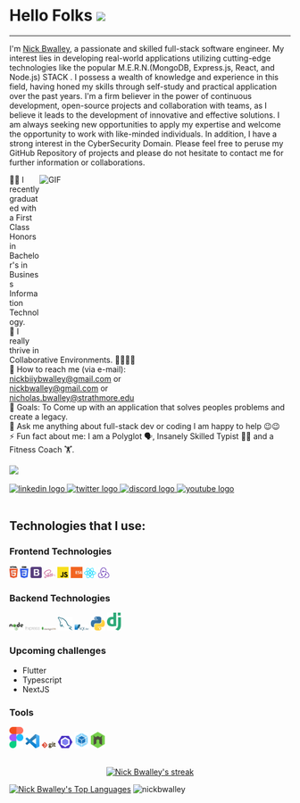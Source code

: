 # Hello Folks <img src="https://media.giphy.com/media/hvRJCLFzcasrR4ia7z/giphy.gif" width="25px">

<hr/>

I'm [Nick Bwalley](https://www.linkedin.com/in/nick-bwalley-49220a269), a passionate and skilled full-stack software engineer. My interest lies in developing real-world applications utilizing cutting-edge technologies like the popular M.E.R.N.(MongoDB, Express.js, React, and Node.js) STACK . I possess a wealth of knowledge and experience in this field, having honed my skills through self-study and practical application over the past years. I'm a firm believer in the power of continuous development, open-source projects and collaboration with teams, as I believe it leads to the development of innovative and effective solutions. I am always seeking new opportunities to apply my expertise and welcome the opportunity to work with like-minded individuals. In addition, I have a strong interest in the CyberSecurity Domain.  Please feel free to peruse my GitHub Repository of projects and please do not hesitate to contact me for further information or collaborations.

<img align="right" alt="GIF" src="https://github.com/abhisheknaiidu/abhisheknaiidu/blob/master/code.gif?raw=true" width="450" height="320" />

<p align="left"> 👨‍🎓 I recently graduated with a First Class Honors in Bachelor's in Business Information Technology. <br> 🌱 I really thrive in Collaborative Environments. 👨‍👩‍👦‍👦  <br> 💼 How to reach me (via e-mail): <br> <a href="mailto:user@example.com">nickbiiybwalley@gmail.com</a> or <br/> <a href="mailto:user@example.com">nickbwalley@gmail.com</a> or <br> <a href="mailto:user@example.com">nicholas.bwalley@strathmore.edu</a> <br> 🎯 Goals: To Come up with an application that solves peoples problems and create a legacy. <br> 💬 Ask me anything about full-stack dev or coding I am happy to help 😉😉 <br> ⚡ Fun fact about me: I am a Polyglot 🗣, Insanely Skilled Typist 👨‍💻 and a Fitness Coach 🏋.   

![](https://komarev.com/ghpvc/?username=NickBwalley&color=blue)

<div align="left">
  <a href="https://www.linkedin.com/in/nick-bwalley-49220a269" target="_blank">
    <img src="https://raw.githubusercontent.com/maurodesouza/profile-readme-generator/master/src/assets/icons/social/linkedin/default.svg" width="52" height="40" alt="linkedin logo" />
  </a>
  <a href="https://twitter.com/NickBwalley" target="_blank">
    <img src="https://raw.githubusercontent.com/maurodesouza/profile-readme-generator/master/src/assets/icons/social/twitter/default.svg" width="52" height="40" alt="twitter logo" />
  </a>
  <a href="#">
    <img src="https://raw.githubusercontent.com/maurodesouza/profile-readme-generator/master/src/assets/icons/social/discord/default.svg" width="52" height="40" alt="discord logo" />
  </a>
  <a href="#">
    <img src="https://raw.githubusercontent.com/maurodesouza/profile-readme-generator/master/src/assets/icons/social/youtube/default.svg" width="52" height="40" alt="youtube logo" />
  </a>
</div>
  
<br/>
  
## Technologies that I use:

### Frontend Technologies

<div>
  <img src ="./images/html-5.svg" alt="HTML5 logo" width="3%" title='HTML5'/>
  <img src ="./images/css-3.svg" alt="CSS3 logo" width="3%" title='CSS3'/>
  <img src ="./images/bootstrap.svg" alt="Bootstrap logo" width="4%" title='Bootstrap'/>
  <img src ="./images/sass.svg" alt="Sass logo" width="4%" title='Sass'/>
  <img src ="./images/javascript.svg" alt="JavaScript logo" width="4%" title='JavaScript'/>
  <img src ="./images/es6.svg" alt="ES6 logo" width="4%" title='ES6'/>
  <img src ="./images/react.svg" alt="react logo" width="4%" title='React'/>
  <img src ="./images/redux.svg" alt="redux logo" width="4%" title='Redux'/>
<div> 

### Backend Technologies

<div>
  <img src ="./images/nodejs.svg" alt="Node logo" width="5%" title='Nodejs'/>
  <img src ="./images/express.svg" alt="express logo" width="5%" title='Express'/>
  <img src ="./images/mongodb.svg" alt="D3 logo" width="5%" title='MongoDB'/>
  <img src ="./images/mysql.svg" alt="mysql logo" width="5%" title='MYSQL'/>
  <img src ="./images/sqlite.svg" alt="sqlite logo" width="5%" title='sqlite'/>
  <img src ="./images/python.svg" alt="Python logo" width="5%" title='Python'/>
  <img src ="./images/django.svg" alt="Django logo" width="5%" title='Django'/>
</div>

### Upcoming challenges
  - Flutter 
  - Typescript
  - NextJS
  
### Tools

<div>
  <img src ="./images/figma.svg" alt="Figma logo" width="5%" title='Figma'/>
  <img src ="./images/visual-studio-code.svg" alt="VS Code logo" width="5%" title='Visual Studio Code'/>
  <img src ="./images/git.svg" alt="Git logo" width="5%" title='Git'/>
  <img src ="./images/eslint.svg" alt="ESLint logo" width="5%" title='ESLint'/>
  <img src ="./images/webpack.svg" alt="Webpack logo" width="5%" title='Webpack'/>
  <img src ="./images/nodemon.svg" alt="Nodemon logo" width="5%" title='Nodemon'/> 
</div>

<br/>


<p align="center">
  <a href="https://github.com/NickBwalley/github-readme-streak-stats">
        <img title="🔥 Get streak stats for your profile at git.io/streak-stats" alt="Nick Bwalley's streak" src="https://github-readme-streak-stats.herokuapp.com/?user=NickBwalley&theme=black-ice&hide_border=false&stroke=0000&background=1c041c"/>
    </a>

</p>

<p align="left">
  <a href="https://github.com/NickBwalley/github-readme-stats"><img alt="Nick Bwalley's Top Languages" src="https://github-readme-stats.vercel.app/api/top-langs/?username=NickBwalley&langs_count=8&count_private=true&layout=compact&theme=react&hide_border=false&bg_color=1c041c" /></a>
  <img src="https://github-readme-stats.vercel.app/api?username=nickbwalley&show_icons=true&layout=compact&theme=react&hide_border=false&bg_color=1c041c" alt="nickbwalley" />
  
